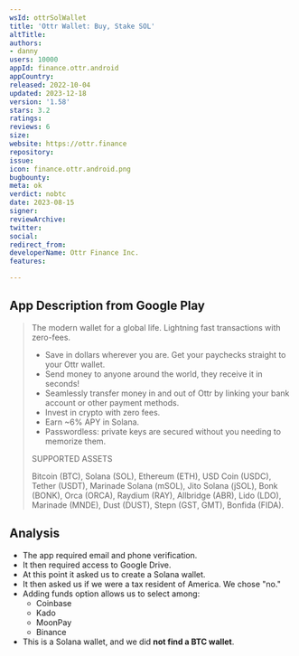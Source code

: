 ```yaml
---
wsId: ottrSolWallet
title: 'Ottr Wallet: Buy, Stake SOL'
altTitle: 
authors:
- danny
users: 10000
appId: finance.ottr.android
appCountry: 
released: 2022-10-04
updated: 2023-12-18
version: '1.58'
stars: 3.2
ratings: 
reviews: 6
size: 
website: https://ottr.finance
repository: 
issue: 
icon: finance.ottr.android.png
bugbounty: 
meta: ok
verdict: nobtc
date: 2023-08-15
signer: 
reviewArchive: 
twitter: 
social: 
redirect_from: 
developerName: Ottr Finance Inc.
features: 

---
```


## App Description from Google Play

> The modern wallet for a global life. Lightning fast transactions with zero-fees.
>
> - Save in dollars wherever you are. Get your paychecks straight to your Ottr wallet.
> - Send money to anyone around the world, they receive it in seconds!
> - Seamlessly transfer money in and out of Ottr by linking your bank account or other payment methods.
> - Invest in crypto with zero fees.
> - Earn ~6% APY in Solana.
> - Passwordless: private keys are secured without you needing to memorize them.
>
> SUPPORTED ASSETS
>
> Bitcoin (BTC), Solana (SOL), Ethereum (ETH), USD Coin (USDC), Tether (USDT), Marinade Solana (mSOL), Jito Solana (jSOL), Bonk (BONK), Orca (ORCA), Raydium (RAY), Allbridge (ABR), Lido (LDO), Marinade (MNDE), Dust (DUST), Stepn (GST, GMT), Bonfida (FIDA).

## Analysis 

- The app required email and phone verification.
- It then required access to Google Drive.
- At this point it asked us to create a Solana wallet.
- It then asked us if we were a tax resident of America. We chose "no."
- Adding funds option allows us to select among:
  - Coinbase
  - Kado
  - MoonPay
  - Binance
- This is a Solana wallet, and we did **not find a BTC wallet**.  
